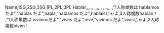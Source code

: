 ﻿Name,1SG,2SG,3SG,1PL,2PL,3PL
Hablar,,,,,,
,,,,,,
,,,,,,
,"1人称単数は
hablamosだよ","hablas
だよ",habla,"hablamos
だよ",habláisじゃよ,3人称複数hablan！
,"1人称単数は
vivimosだよ","vives
だよ",vive,"vivimos
だよ",vivísじゃよ,3人称複数viven！